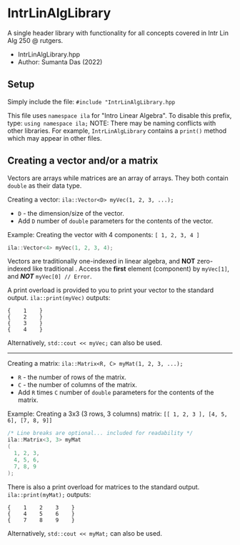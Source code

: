 # IntrLinAlgLibrary
A single header library with functionality for all concepts covered in Intr Lin Alg 250 @ rutgers.

* IntrLinAlgLibrary.hpp
* Author: Sumanta Das (2022)

## Setup
Simply include the file: ```#include "IntrLinAlgLibrary.hpp```

This file uses ```namespace ila``` for "Intro Linear Algebra". To disable this prefix, type: ```using namespace ila;```
NOTE: There may be naming conflicts with other libraries. For example, ```IntrLinAlgLibrary``` contains a ```print()``` method which may appear in other files.

## Creating a vector and/or a matrix

Vectors are arrays while matrices are an array of arrays. They both contain ```double``` as their data type.

Creating a vector: ```ila::Vector<D> myVec(1, 2, 3, ...);```

* ```D``` - the dimension/size of the vector.
* Add ```D``` number of ```double``` parameters for the contents of the vector.

Example: Creating the vector with 4 components: ```[ 1, 2, 3, 4 ]```

```cpp
ila::Vector<4> myVec(1, 2, 3, 4);
```

Vectors are traditionally one-indexed in linear algebra, and **NOT** zero-indexed like traditional . Access the **first** element (component) by ```myVec[1]```, and ***NOT*** ```myVec[0] // Error```.

A print overload is provided to you to print your vector to the standard output. ```ila::print(myVec)``` outputs:

```
{    1    }
{    2    }
{    3    }
{    4    }
```

Alternatively, ```std::cout << myVec;``` can also be used.

---
Creating a matrix: ```ila::Matrix<R, C> myMat(1, 2, 3, ...);```

* ```R``` - the number of rows of the matrix.
* ```C``` - the number of columns of the matrix.
* Add ```R``` times ```C``` number of ```double``` parameters for the contents of the matrix.

Example: Creating a 3x3 (3 rows, 3 columns) matrix: ```[[ 1, 2, 3 ], [4, 5, 6], [7, 8, 9]]```

```cpp
/* Line breaks are optional... included for readability */
ila::Matrix<3, 3> myMat
(
  1, 2, 3,
  4, 5, 6,
  7, 8, 9
);
```

There is also a print overload for matrices to the standard output. ```ila::print(myMat);``` outputs:

```
{    1    2    3    }
{    4    5    6    }
{    7    8    9    }
```

Alternatively, ```std::cout << myMat;``` can also be used.
